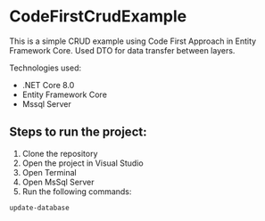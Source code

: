 # CodeFirstCrudExample
This is a simple CRUD example using Code First Approach in Entity Framework Core.
Used DTO for data transfer between layers.

Technologies used:
- .NET Core 8.0
- Entity Framework Core
- Mssql Server

## Steps to run the project:
1. Clone the repository
2. Open the project in Visual Studio	
3. Open Terminal
4. Open MsSql Server
4. Run the following commands:
```
update-database
```

